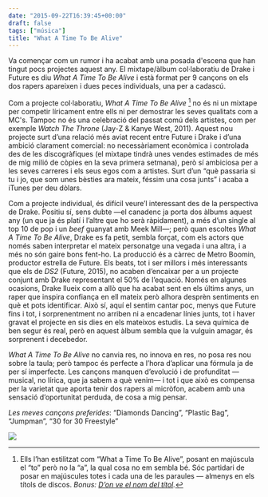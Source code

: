 ```yaml
---
date: "2015-09-22T16:39:45+00:00"
draft: false
tags: ["música"]
title: "What A Time To Be Alive"
---
```

Va començar com un rumor i ha acabat amb una posada d'escena que han tingut pocs projectes aquest any. El mixtape/àlbum col·laboratiu de Drake i Future es diu *What A Time To Be Alive* i està format per 9 cançons on els dos rapers apareixen i dues peces individuals, una per a cadascú.

<!-- more -->

Com a projecte col·laboratiu, *What A Time To Be Alive* [^1] no és ni un mixtape per competir líricament entre ells ni per demostrar les seves qualitats com a MC's. Tampoc no és una celebració del passat comú dels artistes, com per exemple *Watch The Throne* (Jay-Z & Kanye West, 2011). Aquest nou projecte surt d’una relació més aviat recent entre Future i Drake i d’una ambició clarament comercial: no necessàriament econòmica i controlada des de les discogràfiques (el mixtape tindrà unes vendes estimades de més de mig milió de còpies en la seva primera setmana), però sí ambiciosa per a les seves carreres i els seus egos com a artistes. Surt d’un “què passaria si tu i jo, que som unes bèsties ara mateix, féssim una cosa junts” i acaba a iTunes per deu dòlars.

Com a projecte individual, és difícil veure’l interessant des de la perspectiva de Drake. Positiu sí, sens dubte —el canadenc ja porta dos àlbums aquest any (un que ja és platí i l’altre que ho serà ràpidament), a més d’un single al top 10 de pop i un *beef* guanyat amb Meek Mill—; però quan escoltes *What A Time To Be Alive*, Drake es fa petit, sembla forçat, com els actors que només saben interpretar el mateix personatge una vegada i una altra, i a més no són gaire bons fent-ho. La producció és a càrrec de Metro Boomin, productor estrella de Future. Els beats, tot i ser millors i més interessants que els de *DS2* (Future, 2015), no acaben d’encaixar per a un projecte conjunt amb Drake representant el 50% de l’equació. Només en algunes ocasions, Drake llueix com a allò que ha acabat sent en els últims anys, un raper que inspira confiança en ell mateix però alhora desprèn sentiments en què et pots identificar. Això sí, aquí el sentim cantar poc, menys que Future fins i tot, i sorprenentment no arriben ni a encadenar línies junts, tot i haver gravat el projecte en sis dies en els mateixos estudis. La seva química de ben segur és real, però en aquest àlbum sembla que la vulguin amagar, és sorprenent i decebedor.

*What A Time To Be Alive* no canvia res, no innova en res, no posa res nou sobre la taula; però tampoc és perfecte a l’hora d’aplicar una fórmula ja de per sí imperfecte. Les cançons manquen d’evolució i de profunditat —musical, no lírica, que ja sabem a què venim— i tot i que això es compensa per la varietat que aporta tenir dos rapers al micròfon, acabem amb una sensació d’oportunitat perduda, de cosa a mig pensar. 

[^1]: Ells l’han estilitzat com “What a Time To Be Alive”, posant en majúscula el “to” però no la “a”, la qual cosa no em sembla bé. Sóc partidari de posar en majúscules totes i cada una de les paraules — almenys en els títols de discos. *Bonus: [D’on ve el nom del títol]( http://www.thefader.com/2015/09/21/drake-future-what-a-time-to-be-alive-ernest-baker-name).*

*Les meves cançons preferides*: “Diamonds Dancing”, “Plastic Bag”, “Jumpman”, “30 for 30 Freestyle”

<span class="fa fa-heart"> </span> <span class="fa fa-heart"> </span> <span class="fa fa-heart"> </span>

<img id="splashFade" src="https://41.media.tumblr.com/bd3e810f86a5bd56c8ff9e6024f723d9/tumblr_nv37r088GR1u00ofno1_1280.jpg">